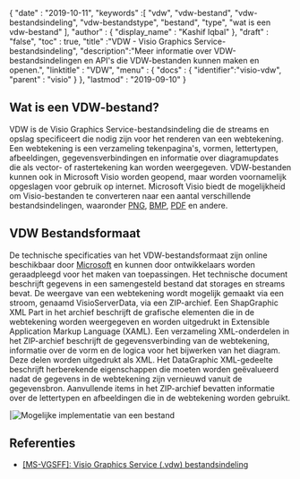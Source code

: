 {
  "date" : "2019-10-11",
  "keywords" :[ "vdw", "vdw-bestand", "vdw-bestandsindeling", "vdw-bestandstype", "bestand", "type", "wat is een vdw-bestand" ],
  "author" : {
    "display_name" : "Kashif Iqbal"
},
  "draft" : "false",
  "toc" : true,
  "title" :"VDW - Visio Graphics Service-bestandsindeling",
  "description":"Meer informatie over VDW-bestandsindelingen en API's die VDW-bestanden kunnen maken en openen.",
  "linktitle" : "VDW",
  "menu" : {
    "docs" : {
      "identifier":"visio-vdw",
      "parent" : "visio"
}
},
  "lastmod" : "2019-09-10"
}
## Wat is een VDW-bestand?

VDW is de Visio Graphics Service-bestandsindeling die de streams en opslag specificeert die nodig zijn voor het renderen van een webtekening. Een webtekening is een verzameling tekenpagina's, vormen, lettertypen, afbeeldingen, gegevensverbindingen en informatie over diagramupdates die als vector- of rastertekening kan worden weergegeven. VDW-bestanden kunnen ook in Microsoft Visio worden geopend, maar worden voornamelijk opgeslagen voor gebruik op internet. Microsoft Visio biedt de mogelijkheid om Visio-bestanden te converteren naar een aantal verschillende bestandsindelingen, waaronder [PNG](/nl/Image/PNG/), [BMP](/nl/image/bmp/), [PDF](/nl/pdf/) en andere.

## **VDW** Bestandsformaat

De technische specificaties van het VDW-bestandsformaat zijn online beschikbaar door [Microsoft](https://msdn.microsoft.com/en-us/library/dd924076(v#office.12).aspx) en kunnen door ontwikkelaars worden geraadpleegd voor het maken van toepassingen. Het technische document beschrijft gegevens in een samengesteld bestand dat storages en streams bevat. De weergave van een webtekening wordt mogelijk gemaakt via een stroom, genaamd VisioServerData, via een ZIP-archief. Een ShapGraphic XML Part in het archief beschrijft de grafische elementen die in de webtekening worden weergegeven en worden uitgedrukt in Extensible Application Markup Language (XAML). Een verzameling XML-onderdelen in het ZIP-archief beschrijft de gegevensverbinding van de webtekening, informatie over de vorm en de logica voor het bijwerken van het diagram. Deze delen worden uitgedrukt als XML. Het DataGraphic XML-gedeelte beschrijft herberekende eigenschappen die moeten worden geëvalueerd nadat de gegevens in de webtekening zijn vernieuwd vanuit de gegevensbron. Aanvullende items in het ZIP-archief bevatten informatie over de lettertypen en afbeeldingen die in de webtekening worden gebruikt.

|![Mogelijke implementatie van een bestand](/nl/web/vdw.png "Mogelijke implementatie van een bestand")

## Referenties

* [[MS-VGSFF]: Visio Graphics Service (.vdw) bestandsindeling](https://msdn.microsoft.com/en-us/library/dd924076(v#office.12).aspx)

